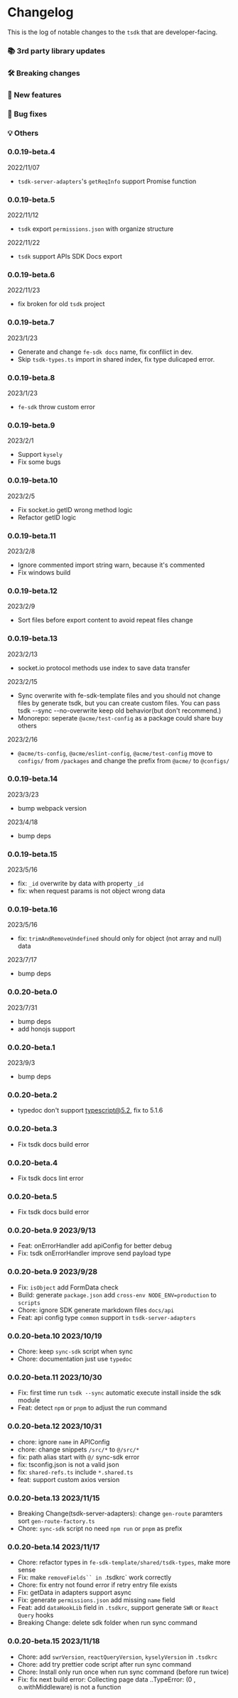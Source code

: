 # Changelog

This is the log of notable changes to the `tsdk` that are developer-facing.

### 📚 3rd party library updates

### 🛠 Breaking changes

### 🎉 New features

### 🐛 Bug fixes

### 💡 Others

### 0.0.19-beta.4

2022/11/07

- `tsdk-server-adapters`'s `getReqInfo` support Promise function

### 0.0.19-beta.5

2022/11/12

- `tsdk` export `permissions.json` with organize structure

2022/11/22

- `tsdk` support APIs SDK Docs export

### 0.0.19-beta.6

2022/11/23

- fix broken for old `tsdk` project

### 0.0.19-beta.7

2023/1/23

- Generate and change `fe-sdk docs` name, fix confilict in dev.
- Skip `tsdk-types.ts` import in shared index, fix type dulicaped error.

### 0.0.19-beta.8

2023/1/23

- `fe-sdk` throw custom error

### 0.0.19-beta.9

2023/2/1

- Support `kysely`
- Fix some bugs

### 0.0.19-beta.10

2023/2/5

- Fix socket.io getID wrong method logic
- Refactor getID logic

### 0.0.19-beta.11

2023/2/8

- Ignore commented import string warn, because it's commented
- Fix windows build

### 0.0.19-beta.12

2023/2/9

- Sort files before export content to avoid repeat files change

### 0.0.19-beta.13

2023/2/13

- socket.io protocol methods use index to save data transfer

2023/2/15

- Sync overwrite with fe-sdk-template files and you should not change files by generate tsdk, but you can create custom files. You can pass tsdk --sync --no-overwrite keep old behavior(but don't recommend.)
- Monorepo: seperate `@acme/test-config` as a package could share buy others

2023/2/16

- `@acme/ts-config`, `@acme/eslint-config`, `@acme/test-config` move to `configs/` from `/packages` and change the prefix from `@acme/` to `@configs/`

### 0.0.19-beta.14

2023/3/23

- bump webpack version

2023/4/18

- bump deps

### 0.0.19-beta.15

2023/5/16

- fix: `_id` overwrite by data with property `_id`
- fix: when request params is not object wrong data

### 0.0.19-beta.16

2023/5/16

- fix: `trimAndRemoveUndefined` should only for object (not array and null) data

2023/7/17

- bump deps

### 0.0.20-beta.0

2023/7/31

- bump deps
- add honojs support

### 0.0.20-beta.1

2023/9/3

- bump deps

### 0.0.20-beta.2

- typedoc don't support typescript@5.2, fix to 5.1.6

### 0.0.20-beta.3

- Fix tsdk docs build error

### 0.0.20-beta.4

- Fix tsdk docs lint error

### 0.0.20-beta.5

- Fix tsdk docs build error

### 0.0.20-beta.9 2023/9/13

- Feat: onErrorHandler add apiConfig for better debug
- Fix: tsdk onErrorHandler improve send payload type

### 0.0.20-beta.9 2023/9/28

- Fix: `isObject` add FormData check
- Build: generate `package.json` add `cross-env NODE_ENV=production` to `scripts`
- Chore: ignore SDK generate markdown files `docs/api`
- Feat: api config type `common` support in `tsdk-server-adapters`

### 0.0.20-beta.10 2023/10/19

- Chore: keep `sync-sdk` script when sync
- Chore: documentation just use `typedoc`

### 0.0.20-beta.11 2023/10/30

- Fix: first time run `tsdk --sync` automatic execute install inside the sdk module
- Feat: detect `npm` or `pnpm` to adjust the run command

### 0.0.20-beta.12 2023/10/31

- chore: ignore `name` in APIConfig
- chore: change snippets `/src/*` to `@/src/*`
- fix: path alias start with `@/` sync-sdk error
- fix: tsconfig.json is not a valid json
- fix: `shared-refs.ts` include `*.shared.ts`
- feat: support custom axios version

### 0.0.20-beta.13 2023/11/15

- Breaking Change(tsdk-server-adapters): change `gen-route` paramters sort `gen-route-factory.ts`
- Chore: `sync-sdk` script no need `npm run` or `pnpm` as prefix

### 0.0.20-beta.14 2023/11/17

- Chore: refactor types in `fe-sdk-template/shared/tsdk-types`, make more sense
- Fix: make ` removeFields`` in  `.tsdkrc` work correctly
- Chore: fix entry not found error if retry entry file exists
- Fix: getData in adapters support async
- Fix: generate `permissions.json` add missing `name` field
- Feat: add `dataHookLib` field in `.tsdkrc`, support generate `SWR` or `React Query` hooks
- Breaking Change: delete sdk folder when run sync command

### 0.0.20-beta.15 2023/11/18

- Chore: add `swrVersion`, `reactQueryVersion`, `kyselyVersion` in `.tsdkrc`
- Chore: add try prettier code script after run sync command
- Chore: Install only run once when run sync command (before run twice)
- Fix: fix next build error: Collecting page data  ..TypeError: (0 , o.withMiddleware) is not a function